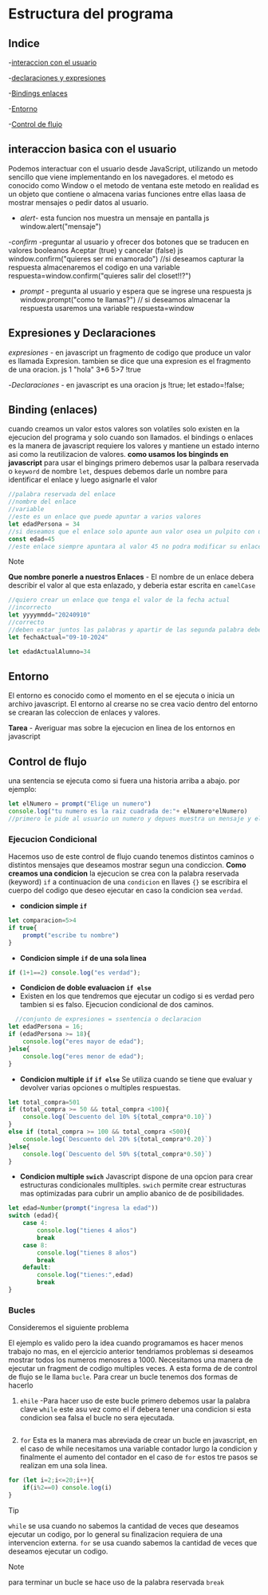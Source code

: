 # Estructura del programa
## Indice
-[interaccion con el usuario](#interaccion-basica-con-el-usuario)

-[declaraciones y expresiones](#expresion-y-declaracion)

-[Bindings enlaces](#bindings-)

-[Entorno](#entorno)

-[Control de flujo](#control-de-flujo)
## interaccion basica con el usuario
Podemos interactuar con el usuario desde JavaScript, utilizando un metodo sencillo que viene implementando en los navegadores.
el metodo es conocido como Window o el metodo de ventana este metodo en realidad es un objeto que contiene o almacena varias funciones entre ellas laasa de mostrar mensajes o pedir datos al usuario.
- *alert*- esta funcion nos muestra un mensaje en pantalla
js
window.alert("mensaje")

-*confirm* -preguntar al usuario y ofrecer dos botones que se traducen en valores booleanos Aceptar (true) y cancelar (false)
js
window.confirm("quieres ser mi enamorado")
//si deseamos capturar la respuesta almacenaremos el codigo en una variable
respuesta=window.confirm("quieres salir del closet!!?")

- *prompt* - pregunta al usuario y espera que se ingrese una respuesta
js
window.prompt("como te llamas?")
// si deseamos almacenar la respuesta usaremos una variable
respuesta=window

## Expresiones y Declaraciones 
*expresiones* - en javascript un fragmento de codigo que produce un valor es llamada Expresion. tambien se dice que una expresion es el fragmento de una oracion.
js
1
"hola"
3*6
5>7
!true

-*Declaraciones* - en javascript es una oracion
js
!true;
let estado=!false;


## Binding (enlaces)
cuando creamos un valor estos valores son volatiles solo existen en la ejecucion del programa y solo cuando son llamados.
el bindings o enlaces es la manera de javascript requiere los valores y mantiene un estado interno asi como la reutilizacion de valores.
**como usamos los binginds en javascript**
para usar el bingings primero debemos usar la palbara reservada  o `keyword` de nombre `let`, despues debemos darle un nombre para identificar el enlace y luego asignarle el valor
```js
//palabra reservada del enlace
//nombre del enlace
//variable
//este es un enlace que puede apuntar a varios valores
let edadPersona = 34
//si deseamos que el enlace solo apunte aun valor osea un pulpito con unbracit entonces para crear este enlace debemos hacer uso de keyword const
const edad=45
//este enlace siempre apuntara al valor 45 no podra modificar su enlace a otro valor
```

> [!NOTE]
> **Que nombre ponerle a nuestros Enlaces** - El nombre de un enlace debera describir el valor al que esta enlazado, y deberia estar escrita en `camelCase` 

```js
//quiero crear un enlace que tenga el valor de la fecha actual
//incorrecto
let yyyymmdd="20240910"
//correcto
//deben estar juntos las palabras y apartir de las segunda palabra debe ser con mayuscula.
let fechaActual="09-10-2024"

let edadActualAlumno=34
```
## Entorno 
El entorno es conocido como el momento en el se ejecuta o inicia un archivo javascript.
El entorno al crearse no se crea vacio dentro del entorno se crearan las coleccion de enlaces y valores.

**Tarea** -  Averiguar mas sobre la ejecucion en linea de los entornos en javascript
## Control de flujo
una sentencia se ejecuta como si fuera una historia arriba a abajo.
por ejemplo:
```js
let elNumero = prompt("Elige un numero")
console.log("tu numero es la raiz cuadrada de:"+ elNumero*elNumero)
//primero le pide al usuario un numero y depues muestra un mensaje y el cuadrado de ese  numero
```
### Ejecucion Condicional
Hacemos uso de este control de flujo cuando tenemos distintos caminos o distintos mensajes que deseamos mostrar segun una condiccion.
**Como creamos una condicion**
la ejecucion se crea con la palabra reservada (keyword) `if` a continuacion de una `condicion` en llaves `{}` se escribira el cuerpo del codigo que deseo ejecutar en caso la condicion sea `verdad`.
- **condicion simple `if`**
```js
let comparacion=5>4
if true{
    prompt("escribe tu nombre")
}
```
- **Condicion  simple `if` de una sola linea**
```js
if (1+1==2) console.log("es verdad");
```
- **Condicion de doble evaluacion `if else`**
- Existen en los que tendremos que ejecutar un codigo si es verdad pero tambien si es falso. Ejecucion condicional de dos caminos.
```js
  //conjunto de expresiones = ssentencia o declaracion
let edadPersona = 16;
if (edadPersona >= 18){
    console.log("eres mayor de edad");
}else{
    console.log("eres menor de edad");
}
```
- **Condicion multiple `if` `if else`**
Se utiliza cuando se tiene que evaluar y devolver varias opciones o multiples respuestas.
```js
let total_compra=501
if (total_compra >= 50 && total_compra <100){
    console.log(`Descuento del 10% ${total_compra*0.10}`)
}
else if (total_compra >= 100 && total_compra <500){
    console.log(`Descuento del 20% ${total_compra*0.20}`)
}else{
    console.log(`Descuento del 50% ${total_compra*0.50}`)
}
```
- **Condicion multiple `swich`**
Javascript dispone de una opcion para crear estructuras condicionales mulltiples.  `swich` permite crear estructuras mas optimizadas para cubrir un amplio abanico de de posibilidades.
```js
let edad=Number(prompt("ingresa la edad"))
switch (edad){
    case 4:
        console.log("tienes 4 años")
        break
    case 8:
        console.log("tienes 8 años")
        break
    default:
        console.log("tienes:",edad)
        break
}
```
### Bucles
Consideremos el siguiente problema

El ejemplo es valido pero la idea cuando programamos es hacer menos trabajo no mas, en el ejercicio anterior tendriamos problemas si deseamos mostrar todos los numeros menosres a 1000.
Necesitamos una manera de ejecutar un fragment de codigo multiples veces. A esta forma de de control de flujo se le llama `bucle`.
Para crear un bucle tenemos dos formas de hacerlo
1. `ehile` -Para hacer uso de este bucle primero debemos usar la palabra clave `while` este  asu vez como el if debera tener una condicion si esta condicion sea falsa el bucle no sera ejecutada.
```js

```
2. `for` Esta es la manera mas abreviada de crear un bucle en javascript, en el caso de while necesitamos una variable contador lurgo la condicion y finalmente el aumento del contador en el caso de `for` estos tre pasos se realizan em una sola linea.
```js
for (let i=2;i<=20;i++){
    if(i%2==0) console.log(i)
}
```
> [!TIP]
> `while`  se usa cuando no sabemos la cantidad de veces que deseamos ejecutar un codigo, por lo general su finalizacion requiera de una intervencion externa. `for` se usa cuando sabemos la cantidad de veces que deseamos ejecutar un codigo.

> [!NOTE]
> para terminar un bucle se hace uso de la palabra reservada `break`